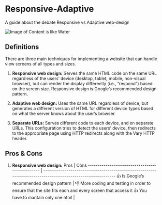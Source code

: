 # Responsive-Adaptive
A guide about the debate Responsive vs Adaptive web-design 

![Image of Content is like Water](https://cdn-images-1.medium.com/max/2000/1*kd07zXQBI3s0uPm4msF21w.jpeg)


## Definitions
There are three main techniques for implementing a website that can handle view screens of all types and sizes.

1. **Responsive web design:** Serves the same HTML code on the same URL regardless of the users’ device (desktop, tablet, mobile, non-visual browser), but can render the display differently (i.e., “respond”) based on the screen size. Responsive design is Google’s recommended design pattern.

2. **Adaptive web design:** Uses the same URL regardless of device, but generates a different version of HTML for different device types based on what the server knows about the user’s browser.

3. **Separate URLs:** Serves different code to each device, and on separate URLs. This configuration tries to detect the users’ device, then redirects to the appropriate page using HTTP redirects along with the Vary HTTP header.


## Pros & Cons

1. **Responsive web design:**
Pros                                              | Cons
------------------------------------------------- | ---------------------------------------------------------------------------------------------------------------
:thumbsup: Is Google’s recommended design pattern | :thumbsdown: More coding and testing in order to ensure that the site fits each and every screen that access it
:thumbsup: You have to mantain only one html      | 
